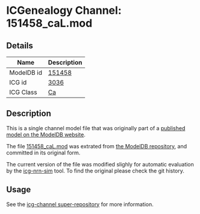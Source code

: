 # ICGenealogy Channel: 151458\_caL.mod

## Details

Name | Description
---- | -----------
ModelDB id | [151458](http://senselab.med.yale.edu/ModelDB/ShowModel.cshtml?model=151458)
ICG id | [3036](http://icg.neurotheory.ox.ac.uk/channels/3/3036)
ICG Class | [Ca](http://icg.neurotheory.ox.ac.uk/channels/3)

## Description

This is a single channel model file that was originally part of a [published model on the ModelDB website](http://senselab.med.yale.edu/mModelDB/ShowModel.cshtml?model=151458).


The file [151458\_caL.mod](151458_caL.mod) was extrated from [the ModelDB repository](http://senselab.med.yale.edu/ModelDB/ShowModel.cshtml?model=151458), and committed in its original form.

The current version of the file was modified slighly for automatic evaluation by the [icg-nrn-sim](https://github.com/icgenealogy/icg-nrn-sim) tool. To find the original please check the git history.


## Usage

See the [icg-channel super-repository](https://github.com/icgenealogy/icg-channels) for more information.